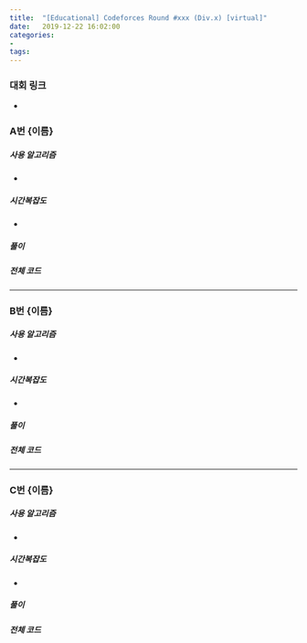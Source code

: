 ```yaml
---
title:  "[Educational] Codeforces Round #xxx (Div.x) [virtual]"
date:   2019-12-22 16:02:00
categories:
-
tags:
---
```


### 대회 링크
*

### A번 {이름}

##### 사용 알고리즘
*

##### 시간복잡도
*

##### 풀이

##### 전체 코드


<hr>

### B번 {이름}

##### 사용 알고리즘
*

##### 시간복잡도
*

##### 풀이

##### 전체 코드


<hr>

### C번 {이름}

##### 사용 알고리즘
*

##### 시간복잡도
*

##### 풀이

##### 전체 코드

